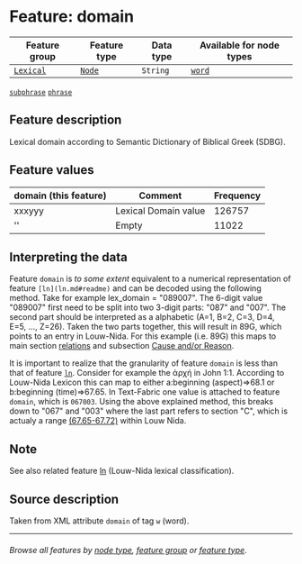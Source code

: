 # Feature: domain

Feature group | Feature type | Data type | Available for node types
---  | --- | --- | ---
[`Lexical`](featuresbygroup.md#lexical-features) | [`Node`](featuresbyfeaturetype.md#node-features) | `String`  | [`word`](featuresbynodetype.md#word-nodes)
[`subphrase`](featuresbynodetype.md#subphrase-nodes) [`phrase`](featuresbynodetype.md#phrase-nodes)
 
## Feature description

Lexical domain according to Semantic Dictionary of Biblical Greek (SDBG).

## Feature values

domain (this feature) | Comment | Frequency
--- | --- | ---
xxxyyy  | Lexical Domain value| 126757
'' | Empty | 11022

## Interpreting the data

Feature `domain` is *to some extent* equivalent to a numerical representation of feature `[ln](ln.md#readme)` and can be decoded using the following method. Take for example lex_domain = "089007". The 6-digit value "089007" first need to be split into two 3-digit parts: "087" and "007". The second part should be interpreted as a alphabetic (A=1, B=2, C=3, D=4, E=5, ..., Z=26). Taken the two parts together, this will result in 89G, which points to an entry in Louw-Nida. For this example (i.e. 89G) this maps to main section [relations](https://www.laparola.net/greco/louwnida.php?sezmag=89) and subsection [Cause and/or Reason](https://www.laparola.net/greco/louwnida.php?sezmag=89&sez1=15&sez2=38).

It is important to realize that the granularity of feature `domain` is less than that of feature [`ln`](ln.md#readme). Consider for example the ἀρχή in John 1:1. According to Louw-Nida Lexicon this can map to either a:beginning (aspect)=>68.1 or b:beginning (time)=>67.65. In Text-Fabric one value is attached to feature `domain`, which is `067003`. Using the above explained method, this breaks down to "067" and "003" where the last part refers to section "C", which is actualy a range [(67.65-67.72)](https://www.laparola.net/greco/louwnida.php#67) within Louw Nida. 

## Note

See also related feature [ln](ln.md#readme) (Louw-Nida lexical classification).

## Source description

Taken from XML attribute `domain` of tag `w` (word).

---
###### *Browse all features by [node type](featuresbynodetype.md#readme), [feature group](featuresbygroup.md#readme) or [feature type](featuresbyfeaturetype.md#readme).*
